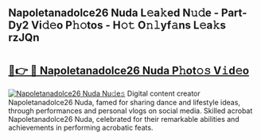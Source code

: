 ## Napoletanadolce26 Nuda L𝚎a𝚔ed N𝚞𝚍e - Part-Dy2 Vi𝚍𝚎o P𝚑𝚘tos - H𝚘𝚝 O𝚗𝚕yf𝚊ns L𝚎a𝚔s rzJQn

# <h2><a href="http://kfem5c.oniu.top/?m=Napoletanadolce26+Nuda">🔗👉 🔴 Napoletanadolce26 Nuda P𝚑ot𝚘𝚜 V𝚒d𝚎o</a></h2>

[![Napoletanadolce26 Nuda Nu𝚍e𝚜](https://i.imgur.com/0qMVB7G.gif)](http://kfem5c.oniu.top/?m=Napoletanadolce26+Nuda)
Digital content creator Napoletanadolce26 Nuda, famed for sharing dance and lifestyle ideas, through performances and personal vlogs on social media. Skilled acrobat Napoletanadolce26 Nuda, celebrated for their remarkable abilities and achievements in performing acrobatic feats.  
